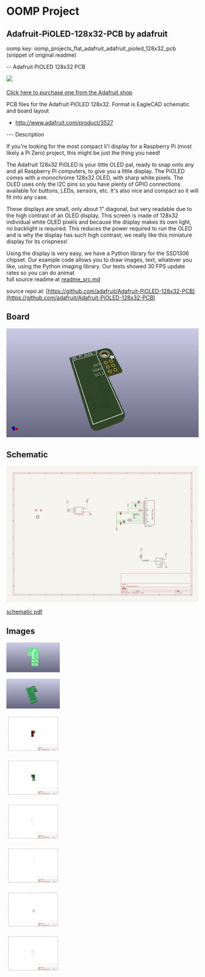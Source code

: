 # OOMP Project  
## Adafruit-PiOLED-128x32-PCB  by adafruit  
  
oomp key: oomp_projects_flat_adafruit_adafruit_pioled_128x32_pcb  
(snippet of original readme)  
  
-- Adafruit PiOLED 128x32 PCB  
  
<a href="http://www.adafruit.com/products/3527"><img src="assets/image.jpg?raw=true" width="500px"><br/>  
Click here to purchase one from the Adafruit shop</a>  
  
PCB files for the Adafruit PiOLED 128x32. Format is EagleCAD schematic and board layout  
* http://www.adafruit.com/product/3527  
  
--- Description  
  
If you're looking for the most compact li'l display for a Raspberry Pi (most likely a Pi Zero) project, this might be just the thing you need!  
  
The Adafruit 128x32 PiOLED is your little OLED pal, ready to snap onto any and all Raspberry Pi computers, to give you a little display. The PiOLED comes with a monochrome 128x32 OLED, with sharp white pixels. The OLED uses only the I2C pins so you have plenty of GPIO connections available for buttons, LEDs, sensors, etc. It's also nice and compact so it will fit into any case.  
  
These displays are small, only about 1" diagonal, but very readable due to the high contrast of an OLED display. This screen is made of 128x32 individual white OLED pixels and because the display makes its own light, no backlight is required. This reduces the power required to run the OLED and is why the display has such high contrast; we really like this miniature display for its crispness!  
  
Using the display is very easy, we have a Python library for the SSD1306 chipset. Our example code allows you to draw images, text, whatever you like, using the Python imaging library. Our tests showed 30 FPS update rates so you can do animat  
  full source readme at [readme_src.md](readme_src.md)  
  
source repo at: [https://github.com/adafruit/Adafruit-PiOLED-128x32-PCB](https://github.com/adafruit/Adafruit-PiOLED-128x32-PCB)  
## Board  
  
[![working_3d.png](working_3d_600.png)](working_3d.png)  
## Schematic  
  
[![working_schematic.png](working_schematic_600.png)](working_schematic.png)  
  
[schematic pdf](working_schematic.pdf)  
## Images  
  
[![working_3D_bottom.png](working_3D_bottom_140.png)](working_3D_bottom.png)  
  
[![working_3D_top.png](working_3D_top_140.png)](working_3D_top.png)  
  
[![working_assembly_page_01.png](working_assembly_page_01_140.png)](working_assembly_page_01.png)  
  
[![working_assembly_page_02.png](working_assembly_page_02_140.png)](working_assembly_page_02.png)  
  
[![working_assembly_page_03.png](working_assembly_page_03_140.png)](working_assembly_page_03.png)  
  
[![working_assembly_page_04.png](working_assembly_page_04_140.png)](working_assembly_page_04.png)  
  
[![working_assembly_page_05.png](working_assembly_page_05_140.png)](working_assembly_page_05.png)  
  
[![working_assembly_page_06.png](working_assembly_page_06_140.png)](working_assembly_page_06.png)  
